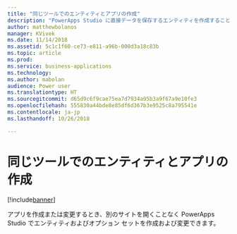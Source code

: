 ```yaml
---
title: "同じツールでのエンティティとアプリの作成"
description: "PowerApps Studio に直接データを保存するエンティティを作成することにより、アプリの構築とエンティティ/スキーマの作成を 1 つのプロセスに統合します。"
author: matthewbolanos
manager: KVivek
ms.date: 11/14/2018
ms.assetid: 5c1c1f60-ce73-e811-a96b-000d3a18c83b
ms.topic: article
ms.prod: 
ms.service: business-applications
ms.technology: 
ms.author: mabolan
audience: Power user
ms.translationtype: HT
ms.sourcegitcommit: d65d9c6f9cae75ea7d7934a95b3a9f67a9e10fe3
ms.openlocfilehash: 555830a44bde8e85df6d367b3e9525c8a795541e
ms.contentlocale: ja-jp
ms.lasthandoff: 10/26/2018

---
```

# <a name="create-entities-and-apps-in-the-same-tool"></a>同じツールでのエンティティとアプリの作成


[!include[banner](../../includes/banner.md)]

アプリを作成または変更するとき、別のサイトを開くことなく PowerApps Studio でエンティティおよびオプション セットを作成および変更できます。


